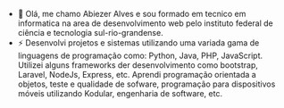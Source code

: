 - 👋 Olá, me chamo Abiezer Alves e sou formado em tecnico em informatica na area de desenvolvimento web pelo instituto federal de ciência e tecnologia sul-rio-grandense.
- ⚡ Desenvolvi projetos e sistemas utilizando uma variada gama de linguagens de programação como: Python, Java, PHP, JavaScript. Utilizei alguns frameworks der desenvolvimento como bootstrap, Laravel, NodeJs, Express, etc. Aprendi programação orientada a objetos, teste e qualidade de sofware, programação para dispositivos móveis utilizando Kodular, engenharia de software, etc.

<!---
abiezer-alvs/abiezer-alvs is a ✨ special ✨ repository because its `README.md` (this file) appears on your GitHub profile.
You can click the Preview link to take a look at your changes.
--->
